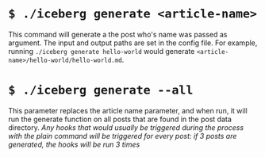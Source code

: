 # ``$ ./iceberg generate <article-name>``

This command will generate a the post who's name was passed as argument. The input and output paths are set in the config file.
For example, running ``./iceberg generate hello-world`` would generate ``<article-name>/hello-world/hello-world.md``.

# ``$ ./iceberg generate --all``

This parameter replaces the article name parameter, and when run, it will run the generate function on all posts that are found in the post data directory.
*Any hooks that would usually be triggered during the process with the plain command will be triggered for every post: if 3 posts are generated, the hooks will be run 3 times*